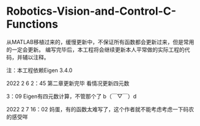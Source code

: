 # Robotics-Vision-and-Control-C-Functions
从MATLAB移植过来的，缓慢更新中，不保证所有函数都会更新过来，但是常用的一定会更新。 编写完毕后，本工程将会继续更新本人平常做的实际工程的代码，并辅以注释。

注：本工程依赖Eigen 3.4.0

2022 2 6 2：45 第二章更新完毕 看情况更新四元数

3：09 Eigen有四元数计算，不管那个了 b（￣▽￣）d　

2022 2 7 16：02 妈蛋，有的函数太难写了，这个作者就不能考虑考虑一下码农的感受咩
